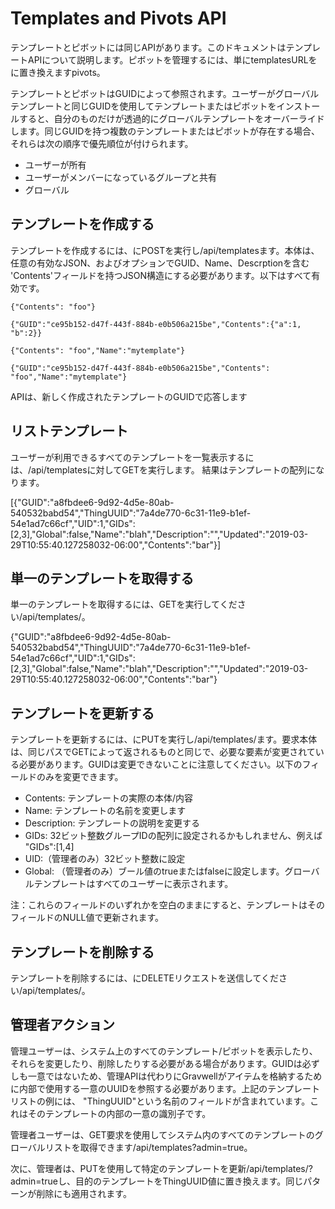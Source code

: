 # Templates and Pivots API

テンプレートとピボットには同じAPIがあります。このドキュメントはテンプレートAPIについて説明します。ピボットを管理するには、単にtemplatesURLをに置き換えますpivots。

テンプレートとピボットはGUIDによって参照されます。ユーザーがグローバルテンプレートと同じGUIDを使用してテンプレートまたはピボットをインストールすると、自分のものだけが透過的にグローバルテンプレートをオーバーライドします。同じGUIDを持つ複数のテンプレートまたはピボットが存在する場合、それらは次の順序で優先順位が付けられます。

* ユーザーが所有
* ユーザーがメンバーになっているグループと共有
* グローバル

## テンプレートを作成する

テンプレートを作成するには、にPOSTを実行し/api/templatesます。本体は、任意の有効なJSON、およびオプションでGUID、Name、Descrptionを含む 'Contents'フィールドを持つJSON構造にする必要があります。以下はすべて有効です。

```
{"Contents": "foo"}
```

```
{"GUID":"ce95b152-d47f-443f-884b-e0b506a215be","Contents":{"a":1, "b":2}}
```

```
{"Contents": "foo","Name":"mytemplate"}
```

```
{"GUID":"ce95b152-d47f-443f-884b-e0b506a215be","Contents": "foo","Name":"mytemplate"}
```
APIは、新しく作成されたテンプレートのGUIDで応答します

## リストテンプレート

ユーザーが利用できるすべてのテンプレートを一覧表示するには、/api/templatesに対してGETを実行します。 結果はテンプレートの配列になります。

[{"GUID":"a8fbdee6-9d92-4d5e-80ab-540532babd54","ThingUUID":"7a4de770-6c31-11e9-b1ef-54e1ad7c66cf","UID":1,"GIDs":[2,3],"Global":false,"Name":"blah","Description":"","Updated":"2019-03-29T10:55:40.127258032-06:00","Contents":"bar"}]

## 単一のテンプレートを取得する

単一のテンプレートを取得するには、GETを実行してください/api/templates/<guid>。

{"GUID":"a8fbdee6-9d92-4d5e-80ab-540532babd54","ThingUUID":"7a4de770-6c31-11e9-b1ef-54e1ad7c66cf","UID":1,"GIDs":[2,3],"Global":false,"Name":"blah","Description":"","Updated":"2019-03-29T10:55:40.127258032-06:00","Contents":"bar"}

## テンプレートを更新する

テンプレートを更新するには、にPUTを実行し/api/templates/<guid>ます。要求本体は、同じパスでGETによって返されるものと同じで、必要な要素が変更されている必要があります。GUIDは変更できないことに注意してください。以下のフィールドのみを変更できます。

* Contents: テンプレートの実際の本体/内容
* Name: テンプレートの名前を変更します
* Description: テンプレートの説明を変更する
* GIDs: 32ビット整数グループIDの配列に設定されるかもしれません、例えば "GIDs":[1,4]
* UID:（管理者のみ）32ビット整数に設定
* Global: （管理者のみ）ブール値のtrueまたはfalseに設定します。グローバルテンプレートはすべてのユーザーに表示されます。

注：これらのフィールドのいずれかを空白のままにすると、テンプレートはそのフィールドのNULL値で更新されます。

## テンプレートを削除する

テンプレートを削除するには、にDELETEリクエストを送信してください/api/templates/<guid>。

## 管理者アクション

管理ユーザーは、システム上のすべてのテンプレート/ピボットを表示したり、それらを変更したり、削除したりする必要がある場合があります。GUIDは必ずしも一意ではないため、管理APIは代わりにGravwellがアイテムを格納するために内部で使用する一意のUUIDを参照する必要があります。上記のテンプレートリストの例には、 "ThingUUID"という名前のフィールドが含まれています。これはそのテンプレートの内部の一意の識別子です。

管理者ユーザーは、GET要求を使用してシステム内のすべてのテンプレートのグローバルリストを取得できます/api/templates?admin=true。

次に、管理者は、PUTを使用して特定のテンプレートを更新/api/templates/<ThingUUID>?admin=trueし、目的のテンプレートをThingUUID値に置き換えます。同じパターンが削除にも適用されます。